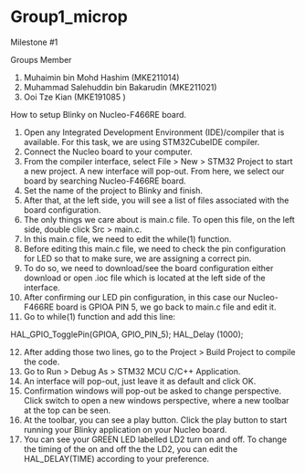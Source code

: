 # Group1_microp

Milestone #1

Groups Member

1. Muhaimin bin Mohd Hashim (MKE211014)
2. Muhammad Salehuddin bin Bakarudin (MKE211021)
3. Ooi Tze Kian (MKE191085 )

How to setup Blinky on Nucleo-F466RE board.
1.	Open any Integrated Development Environment (IDE)/compiler that is available. For this task, we are using STM32CubeIDE compiler.
2.	Connect the Nucleo board to your computer.
3.	From the compiler interface, select File > New > STM32 Project to start a new project. A new interface will pop-out. From here, we select our board by searching Nucleo-F466RE board.
4.	Set the name of the project to Blinky and finish. 
5.	After that, at the left side, you will see a list of files associated with the board configuration. 
6.	The only things we care about is main.c file. To open this file, on the left side, double click Src > main.c.
7.	In this main.c file, we need to edit the while(1) function.
8.	Before editing this main.c file, we need to check the pin configuration for LED so that to make sure, we are assigning a correct pin.
9.	To do so, we need to download/see the board configuration either download or open .ioc file which is located at the left side of the interface.
10.	After confirming our LED pin configuration, in this case our Nucleo-F466RE board is GPIOA PIN 5, we go back to main.c file and edit it.
11.	Go to while(1) function and add this line:

HAL_GPIO_TogglePin(GPIOA, GPIO_PIN_5);
HAL_Delay (1000);

12.	After adding those two lines, go to the Project > Build Project to compile the code. 
13.	Go to Run > Debug As > STM32 MCU C/C++ Application.
14.	An interface will pop-out, just leave it as default and click OK.
15.	Confirmation windows will pop-out be asked to change perspective. Click switch to open a new windows perspective, where a new toolbar at the top can be seen.
16.	At the toolbar, you can see a play button. Click the play button to start running your Blinky application on your Nucleo board.
17.	You can see your GREEN LED labelled LD2 turn on and off. To change the timing of the on and off the the LD2, you can edit the HAL_DELAY(TIME) according to your preference.

